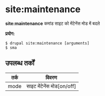 # site:maintenance
**site:maintenance** कमांड साइट को मेंटेनेंस मोड में बदले

**प्रयोग:**
```
$ drupal site:maintenance [arguments] 
$ sma  
```

## उपलब्ध तर्कों
तर्क | विवरण
---------|-------------
mode | साइट मेंटेनेंस मोड[on/off]
